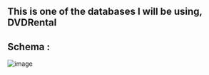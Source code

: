 ## This is one of the databases I will be using, DVDRental

## Schema : 


![image](https://github.com/user-attachments/assets/10cc6325-9220-4aed-8222-65f95ce22992)













